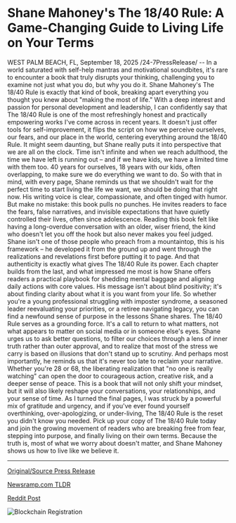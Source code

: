 # Shane Mahoney's The 18/40 Rule: A Game-Changing Guide to Living Life on Your Terms

WEST PALM BEACH, FL, September 18, 2025 /24-7PressRelease/ -- In a world saturated with self-help mantras and motivational soundbites, it's rare to encounter a book that truly disrupts your thinking, challenging you to examine not just what you do, but why you do it. Shane Mahoney's The 18/40 Rule is exactly that kind of book, breaking apart everything you thought you knew about "making the most of life."  With a deep interest and passion for personal development and leadership, I can confidently say that The 18/40 Rule is one of the most refreshingly honest and practically empowering works I've come across in recent years. It doesn't just offer tools for self-improvement, it flips the script on how we perceive ourselves, our fears, and our place in the world, centering everything around the 18/40 Rule.   It might seem daunting, but Shane really puts it into perspective that we are all on the clock. Time isn't infinite and when we reach adulthood, the time we have left is running out – and if we have kids, we have a limited time with them too. 40 years for ourselves, 18 years with our kids, often overlapping, to make sure we do everything we want to do. So with that in mind, with every page, Shane reminds us that we shouldn't wait for the perfect time to start living the life we want, we should be doing that right now.   His writing voice is clear, compassionate, and often tinged with humor. But make no mistake: this book pulls no punches. He invites readers to face the fears, false narratives, and invisible expectations that have quietly controlled their lives, often since adolescence. Reading this book felt like having a long-overdue conversation with an older, wiser friend, the kind who doesn't let you off the hook but also never makes you feel judged. Shane isn't one of those people who preach from a mountaintop, this is his framework – he developed it from the ground up and went through the realizations and revelations first before putting it to page. And that authenticity is exactly what gives The 18/40 Rule its power.  Each chapter builds from the last, and what impressed me most is how Shane offers readers a practical playbook for shedding mental baggage and aligning daily actions with core values. His message isn't about blind positivity; it's about finding clarity about what it is you want from your life. So whether you're a young professional struggling with imposter syndrome, a seasoned leader reevaluating your priorities, or a retiree navigating legacy, you can find a newfound sense of purpose in the lessons Shane shares.   The 18/40 Rule serves as a grounding force. It's a call to return to what matters, not what appears to matter on social media or in someone else's eyes. Shane urges us to ask better questions, to filter our choices through a lens of inner truth rather than outer approval, and to realize that most of the stress we carry is based on illusions that don't stand up to scrutiny. And perhaps most importantly, he reminds us that it's never too late to reclaim your narrative. Whether you're 28 or 68, the liberating realization that "no one is really watching" can open the door to courageous action, creative risk, and a deeper sense of peace.  This is a book that will not only shift your mindset, but it will also likely reshape your conversations, your relationships, and your sense of time. As I turned the final pages, I was struck by a powerful mix of gratitude and urgency, and if you've ever found yourself overthinking, over-apologizing, or under-living, The 18/40 Rule is the reset you didn't know you needed.   Pick up your copy of The 18/40 Rule today and join the growing movement of readers who are breaking free from fear, stepping into purpose, and finally living on their own terms. Because the truth is, most of what we worry about doesn't matter, and Shane Mahoney shows us how to live like we believe it. 

---

[Original/Source Press Release](https://www.24-7pressrelease.com/press-release/526945/shane-mahoneys-the-1840-rule-a-game-changing-guide-to-living-life-on-your-terms)
                    

[Newsramp.com TLDR](https://newsramp.com/curated-news/shane-mahoney-s-18-40-rule-transform-your-life-before-time-runs-out/095e0c9cc54e4ce8827287103afe7c9e) 

 



[Reddit Post](https://www.reddit.com/r/BookNews/comments/1nkfgdb/shane_mahoneys_1840_rule_transform_your_life/) 



![Blockchain Registration](https://cdn.newsramp.app/24-7PressRelease/qrcode/259/18/loft6E2m.webp)